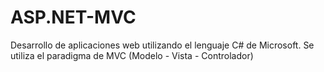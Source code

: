 # ASP.NET-MVC

Desarrollo de aplicaciones web utilizando el lenguaje C# de Microsoft.
Se utiliza el paradigma de MVC (Modelo - Vista - Controlador)
